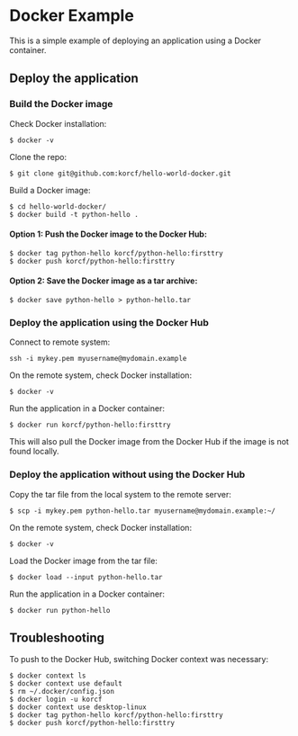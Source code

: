 # Docker Example

This is a simple example of deploying an application using a Docker container.

## Deploy the application

### Build the Docker image

Check Docker installation:
```
$ docker -v
```
Clone the repo:
```
$ git clone git@github.com:korcf/hello-world-docker.git
```
Build a Docker image:
```
$ cd hello-world-docker/
$ docker build -t python-hello .
```
#### Option 1: Push the Docker image to the Docker Hub:
```
$ docker tag python-hello korcf/python-hello:firsttry
$ docker push korcf/python-hello:firsttry
```
#### Option 2: Save the Docker image as a tar archive:
```
$ docker save python-hello > python-hello.tar
```

### Deploy the application using the Docker Hub

Connect to remote system:
```
ssh -i mykey.pem myusername@mydomain.example
```
On the remote system, check Docker installation:
```
$ docker -v
```
Run the application in a Docker container:
```
$ docker run korcf/python-hello:firsttry
```
This will also pull the Docker image from the Docker Hub if the image is not found locally.

### Deploy the application without using the Docker Hub

Copy the tar file from the local system to the remote server:
```
$ scp -i mykey.pem python-hello.tar myusername@mydomain.example:~/
```
On the remote system, check Docker installation:
```
$ docker -v
```
Load the Docker image from the tar file:
```
$ docker load --input python-hello.tar 
```
Run the application in a Docker container:
```
$ docker run python-hello
```

## Troubleshooting

To push to the Docker Hub, switching Docker context was necessary:
```
$ docker context ls
$ docker context use default
$ rm ~/.docker/config.json
$ docker login -u korcf
$ docker context use desktop-linux
$ docker tag python-hello korcf/python-hello:firsttry
$ docker push korcf/python-hello:firsttry
```
